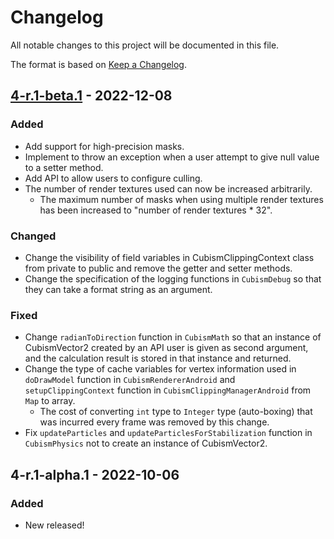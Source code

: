# Changelog

All notable changes to this project will be documented in this file.

The format is based on [Keep a Changelog](https://keepachangelog.com/en/1.0.0/).

## [4-r.1-beta.1] - 2022-12-08

### Added

* Add support for high-precision masks.
* Implement to throw an exception when a user attempt to give null value to a setter method.
* Add API to allow users to configure culling.
* The number of render textures used can now be increased arbitrarily.
  * The maximum number of masks when using multiple render textures has been increased to "number of render textures * 32".

### Changed

* Change the visibility of field variables in CubismClippingContext class from private to public and remove the getter and setter methods.
* Change the specification of the logging functions in `CubismDebug` so that they can take a format string as an argument.

### Fixed

* Change `radianToDirection` function in `CubismMath` so that an instance of CubismVector2 created by an API user is given as second argument, and the calculation result is stored in that instance and returned.
* Change the type of cache variables for vertex information used in `doDrawModel` function in `CubismRendererAndroid` and `setupClippingContext` function in `CubismClippingManagerAndroid` from `Map` to array.
  * The cost of converting `int` type to `Integer` type (auto-boxing) that was incurred every frame was removed by this change.
* Fix `updateParticles` and `updateParticlesForStabilization` function in `CubismPhysics` not to create an instance of CubismVector2.

## 4-r.1-alpha.1 - 2022-10-06

### Added

* New released!

[4-r.1-beta.1]: https://github.com/Live2D/CubismJavaFramework/compare/4-r.1-alpha.1...4-r.1-beta.1
